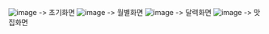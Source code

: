 ![image](https://github.com/sjoon22/budget_handling/assets/160305407/c942e351-2973-4059-aba9-e101310aa182) -> 초기화면
![image](https://github.com/sjoon22/budget_handling/assets/160305407/87530786-16e5-44a1-9cfd-d08ecfa4cdb4) -> 월별화면
![image](https://github.com/sjoon22/budget_handling/assets/160305407/4459e866-ac06-4361-8f9e-fd2d0697f2bb) -> 달력화면
![image](https://github.com/sjoon22/budget_handling/assets/160305407/6ef704ae-b683-4ca2-a05e-69b4fd7790b3) -> 맛집화면
